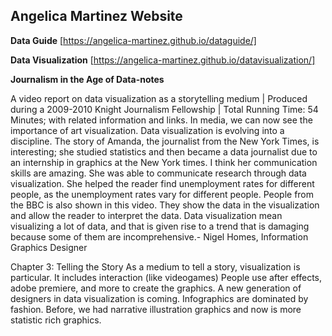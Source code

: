 
## Angelica Martinez Website

**Data Guide** [https://angelica-martinez.github.io/dataguide/]

**Data Visualization** [https://angelica-martinez.github.io/datavisualization/]

**Journalism in the Age of Data-notes**

A video report on data visualization as a storytelling medium | Produced during a 2009-2010 Knight Journalism Fellowship | Total Running Time: 54 Minutes; with related information and links.
In media, we can now see the importance of art visualization. Data visualization is evolving into a discipline. 
The story of Amanda, the journalist from the New York Times, is interesting; she studied statistics and then became a data journalist due to an internship in graphics at the New York times. I think her communication skills are amazing. She was able to communicate research through data visualization. She helped the reader find unemployment rates for different people, as the unemployment rates vary for different people. 
People from the BBC is also shown in this video. 
They show the data in the visualization and allow the reader to interpret the data. 
Data visualization mean visualizing a lot of data, and that is given rise to a trend that is damaging because some of them are incomprehensive.- Nigel Homes, Information Graphics Designer 

Chapter 3: Telling the Story
As a medium to tell a story, visualization is particular. It includes interaction (like videogames)
People use after effects, adobe premiere, and more to create the graphics. 
A new generation of designers in data visualization is coming. 
Infographics are dominated by fashion. 
Before, we had narrative illustration graphics and now is more statistic rich graphics.

